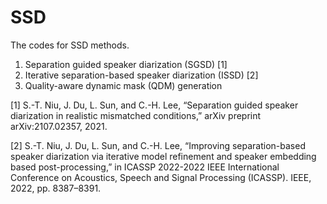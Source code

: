 # SSD
The codes for SSD methods.
1. Separation guided speaker diarization (SGSD) [1]
2. Iterative separation-based speaker diarization (ISSD) [2]
3. Quality-aware dynamic mask (QDM) generation 

[1] S.-T. Niu, J. Du, L. Sun, and C.-H. Lee, “Separation guided speaker diarization in realistic mismatched
conditions,” arXiv preprint arXiv:2107.02357, 2021.

[2] S.-T. Niu, J. Du, L. Sun, and C.-H. Lee, “Improving separation-based speaker diarization via iterative model refinement and speaker
embedding based post-processing,” in ICASSP 2022-2022 IEEE International Conference on Acoustics,
Speech and Signal Processing (ICASSP). IEEE, 2022, pp. 8387–8391.

